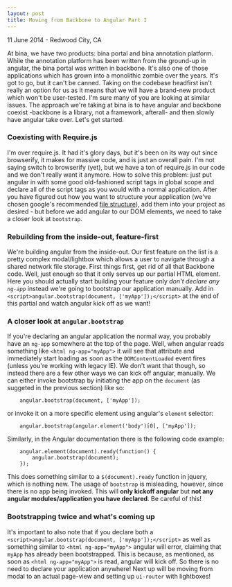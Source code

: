 ```yaml
---
layout: post
title: Moving from Backbone to Angular Part I
---
```


<p class="meta">11 June 2014 - Redwood City, CA</p>

At bina, we have two products: bina portal and bina annotation platform. While the annotation platform has been written from the ground-up in angular, the bina portal was written in backbone. It's also one of those applications which has grown into a monolithic zombie over the years. It's got to go, but it can't be canned. Taking on the codebase headfirst isn't really an option for us as it means that we will have a brand-new product which won't be user-tested. I'm sure many of you are looking at similar issues. The approach we're taking at bina is to have angular and backbone coexist -backbone is a library, not a framework, afterall- and then slowly have angular take over. Let's get started.

### Coexisting with Require.js

I'm over require.js. It had it's glory days, but it's been on its way out since browserify, it makes for massive code, and is just an overall pain. I'm not saying switch to browserify (yet), but we have a ton of require.js in our code and we don't really want it anymore. How to solve this problem: just put angular in with some good old-fashioned script tags in global scope and declare all of the script tags as you would with a normal application. After you have figured out how you want to structure your application (we've chosen google's recommended [file structure](http://blog.angularjs.org/2014/02/an-angularjs-style-guide-and-best.html)), add them into your project as desired - but before we add angular to our DOM elements, we need to take a closer look at `bootstrap`.

### Rebuilding from the inside-out, feature-first

We're building angular from the inside-out. Our first feature on the list is a pretty complex modal/lightbox which allows a user to navigate through a shared network file storage. First things first, get rid of all that Backbone code. Well, just enough so that it only serves up our partial HTML element. Here you should actually start building your feature only _don't declare any `ng-app`_ instead we're going to bootstrap our application manually. Add in `<script>angular.bootstrap(document, ['myApp']);</script>` at the end of this partial and watch angular kick off as we want!

### A closer look at `angular.bootstrap`

If you're declaring an angular application the normal way, you probably have an `ng-app` somewhere at the top of the page. Well, when angular reads something like `<html ng-app="myApp">` it will see that attribute and immediately start loading as soon as the `DOMContentLoaded` event fires (unless you're working with legacy IE). We don't want that though, so instead there are a few other ways we can kick off angular, manually. We can either invoke bootstrap by initiating the app on the `document` (as suggeted in the previous section) like so:

        angular.bootstrap(document, ['myApp']);

or invoke it on a more specific element using angular's `element` selector:

        angular.bootstrap(angular.element('body')[0], ['myApp']);

Similarly, in the Angular documentation there is the following code example:

        angular.element(document).ready(function() {
            angular.bootstrap(document);
        });

This does something similar to a `$(document).ready` function in jquery, which is nothing new. The usage of `bootstrap` is misleading, however, since there is no app being invoked. This will __only kickoff angular__ but __not any angular modules/application you have declared__. Be careful of this!

### Bootstrapping twice and what's coming up

It's important to also note that if you declare both a `<script>angular.bootstrap(document, ['myApp']);</script>` as well as something similar to `<html ng-app="myApp">` angular will error, claiming that `myApp` has already been bootstrapped. This is because, as mentioned, as soon as `<html ng-app="myApp">` is read, angular will kick off. So there is no need to declare your application anywhere! Next up will be moving from modal to an actual page-view and setting up `ui-router` with lightboxes!

